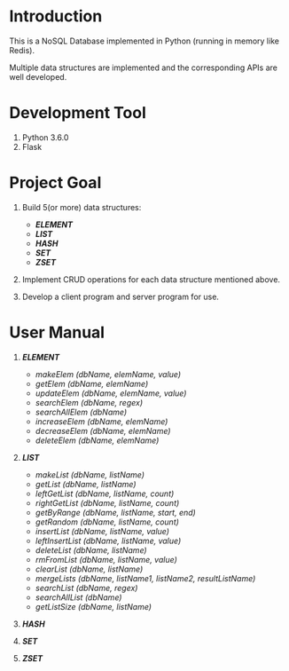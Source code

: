 
# Introduction
This is a NoSQL Database implemented in Python (running in memory like Redis).

Multiple data structures are implemented and the corresponding APIs are well developed.

# Development Tool
1. Python 3.6.0
2. Flask

# Project Goal
1. Build 5(or more) data structures: 

	+ ***ELEMENT***
	+ ***LIST***
	+ ***HASH***
	+ ***SET***
	+ ***ZSET***

2. Implement CRUD operations for each data structure mentioned above.

3. Develop a client program and server program for use.

# User Manual
1. ***ELEMENT***
	+ *makeElem (dbName, elemName, value)*
	+ *getElem (dbName, elemName)*
	+ *updateElem (dbName, elemName, value)*
	+ *searchElem (dbName, regex)*
	+ *searchAllElem (dbName)*
	+ *increaseElem (dbName, elemName)*
	+ *decreaseElem (dbName, elemName)*
	+ *deleteElem (dbName, elemName)*
	
2. ***LIST***
	+ *makeList (dbName, listName)*
	+ *getList (dbName, listName)*
	+ *leftGetList (dbName, listName, count)*
	+ *rightGetList (dbName, listName, count)*
	+ *getByRange (dbName, listName, start, end)*
	+ *getRandom (dbName, listName, count)*
	+ *insertList (dbName, listName, value)*
	+ *leftInsertList (dbName, listName, value)*
	+ *deleteList (dbName, listName)*
	+ *rmFromList (dbName, listName, value)*
	+ *clearList (dbName, listName)*
	+ *mergeLists (dbName, listName1, listName2, resultListName)*
	+ *searchList (dbName, regex)*
	+ *searchAllList (dbName)*
	+ *getListSize (dbName, listName)*
3. ***HASH***
4. ***SET***
5. ***ZSET***
